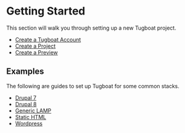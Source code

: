 # Getting Started

This section will walk you through setting up a new Tugboat project.

* [Create a Tugboat Account](create-a-tugboat-account/index.md)
* [Create a Project](create-a-project/index.md)
* [Create a Preview](create-a-preview/index.md)

## Examples

The following are guides to set up Tugboat for some common stacks.

* [Drupal 7](examples/drupal7/index.md)
* [Drupal 8](examples/drupal8/index.md)
* [Generic LAMP](examples/generic-lamp/index.md)
* [Static HTML](examples/static-html/index.md)
* [Wordpress](examples/wordpress/index.md)
